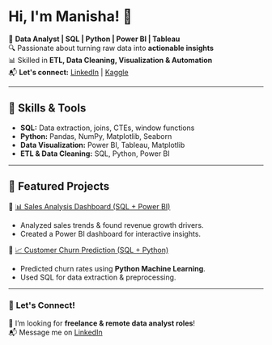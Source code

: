 # Hi, I'm Manisha! 👋  

🚀 **Data Analyst | SQL | Python | Power BI | Tableau**  
🔍 Passionate about turning raw data into **actionable insights**  
📊 Skilled in **ETL, Data Cleaning, Visualization & Automation**  
📬 **Let's connect:** [LinkedIn](https://www.linkedin.com/in/manisha-barve-512065170/) | [Kaggle](https://www.kaggle.com/manishabarve)  

---

## 🔹 Skills & Tools  
- **SQL:** Data extraction, joins, CTEs, window functions  
- **Python:** Pandas, NumPy, Matplotlib, Seaborn  
- **Data Visualization:** Power BI, Tableau, Matplotlib  
- **ETL & Data Cleaning:** SQL, Python, Power BI  

---

## 📌 Featured Projects  

🔹 [📊 Sales Analysis Dashboard (SQL + Power BI)](https://github.com/your-repo)  
- Analyzed sales trends & found revenue growth drivers.  
- Created a Power BI dashboard for interactive insights.  

🔹 [📈 Customer Churn Prediction (SQL + Python)](https://github.com/your-repo)  
- Predicted churn rates using **Python Machine Learning**.  
- Used SQL for data extraction & preprocessing.  

---

### 📢 **Let's Connect!**  
💼 I’m looking for **freelance & remote data analyst roles**!  
📬 Message me on [LinkedIn](https://www.linkedin.com/in/manisha-barve-512065170/)  


